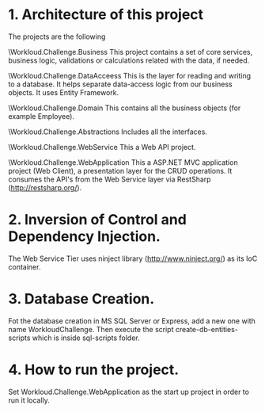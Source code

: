 # 1. Architecture of this project

The projects are the following 

\Workloud.Challenge.Business
This project contains a set of core services, business logic, validations or calculations related with the data, if needed.

\Workloud.Challenge.DataAcceess
This is the layer for reading and writing to a database. It helps separate data-access logic from our business objects.
It uses Entity Framework.

\Workloud.Challenge.Domain
This contains all the business objects (for example Employee).

\Workloud.Challenge.Abstractions
Includes all the interfaces.

\Workloud.Challenge.WebService
This a Web API project. 

\Workloud.Challenge.WebApplication
This a ASP.NET MVC application project (Web Client), a presentation layer for the CRUD operations. It consumes the 
API's from the Web Service layer via RestSharp (http://restsharp.org/). 

# 2. Inversion of Control and Dependency Injection.

Τhe Web Service Tier uses ninject library (http://www.ninject.org/) as its IoC container.

# 3. Database Creation.

Fot the database creation in MS SQL Server or Express, add a new one with name WorkloudChallenge.
Then execute the script create-db-entities-scripts which is inside sql-scripts folder.

# 4. How to run the project.
Set Workloud.Challenge.WebApplication as the start up project in order to run it locally.

